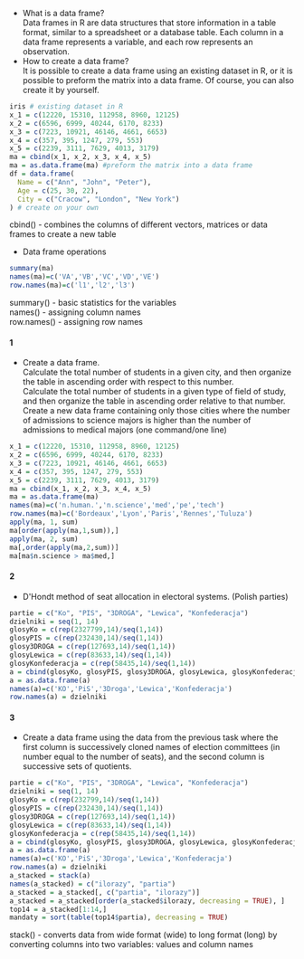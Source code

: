 - What is a data frame? <br>
Data frames in R are data structures that store information in a table format, similar to a spreadsheet or a database table. Each column in a data frame represents a variable, and each row represents an observation.
- How to create a data frame? <br>
It is possible to create a data frame using an existing dataset in R, or it is possible to preform the matrix into a data frame. Of course, you can also create it by yourself.
````r
iris # existing dataset in R
x_1 = c(12220, 15310, 112958, 8960, 12125)
x_2 = c(6596, 6999, 40244, 6170, 8233)
x_3 = c(7223, 10921, 46146, 4661, 6653)
x_4 = c(357, 395, 1247, 279, 553)
x_5 = c(2239, 3111, 7629, 4013, 3179)
ma = cbind(x_1, x_2, x_3, x_4, x_5)
ma = as.data.frame(ma) #preform the matrix into a data frame
df = data.frame(
  Name = c("Ann", "John", "Peter"),
  Age = c(25, 30, 22),
  City = c("Cracow", "London", "New York")
) # create on your own
````
cbind() - combines the columns of different vectors, matrices or data frames to create a new table <br>

- Data frame operations
````r
summary(ma)
names(ma)=c('VA','VB','VC','VD','VE')
row.names(ma)=c('l1','l2','l3')
````
summary() - basic statistics for the variables <br>
names() - assigning column names <br>
row.names() - assigning row names
#### 1 
- Create a data frame. <br>
Calculate the total number of students in a given city, and then organize the table in ascending order with respect to this number. <br>
Calculate the total number of students in a given type of field of study, and then organize the table in ascending order relative to that number. <br>
Create a new data frame containing only those cities where the number of admissions to science majors is higher than the number of admissions to medical majors (one command/one line)
````r
x_1 = c(12220, 15310, 112958, 8960, 12125)
x_2 = c(6596, 6999, 40244, 6170, 8233)
x_3 = c(7223, 10921, 46146, 4661, 6653)
x_4 = c(357, 395, 1247, 279, 553)
x_5 = c(2239, 3111, 7629, 4013, 3179)
ma = cbind(x_1, x_2, x_3, x_4, x_5)
ma = as.data.frame(ma)
names(ma)=c('n.human.','n.science','med','pe','tech')
row.names(ma)=c('Bordeaux','Lyon','Paris','Rennes','Tuluza')
apply(ma, 1, sum)
ma[order(apply(ma,1,sum)),]
apply(ma, 2, sum)
ma[,order(apply(ma,2,sum))]
ma[ma$n.science > ma$med,]
````
#### 2 
- D'Hondt method of seat allocation in electoral systems. (Polish parties)
```` r
partie = c("Ko", "PIS", "3DROGA", "Lewica", "Konfederacja")
dzielniki = seq(1, 14)
glosyKo = c(rep(2327799,14)/seq(1,14))
glosyPIS = c(rep(232430,14)/seq(1,14))
glosy3DROGA = c(rep(127693,14)/seq(1,14))
glosyLewica = c(rep(83633,14)/seq(1,14))
glosyKonfederacja = c(rep(58435,14)/seq(1,14))
a = cbind(glosyKo, glosyPIS, glosy3DROGA, glosyLewica, glosyKonfederacja )
a = as.data.frame(a)
names(a)=c('KO','PiS','3Droga','Lewica','Konfederacja')
row.names(a) = dzielniki
````
#### 3
- Create a data frame using the data from the previous task where the first column is successively cloned names of election committees (in number equal to the number of seats), and the second column is successive sets of quotients.
```` r
partie = c("Ko", "PIS", "3DROGA", "Lewica", "Konfederacja")
dzielniki = seq(1, 14)
glosyKo = c(rep(232799,14)/seq(1,14))
glosyPIS = c(rep(232430,14)/seq(1,14))
glosy3DROGA = c(rep(127693,14)/seq(1,14))
glosyLewica = c(rep(83633,14)/seq(1,14))
glosyKonfederacja = c(rep(58435,14)/seq(1,14))
a = cbind(glosyKo, glosyPIS, glosy3DROGA, glosyLewica, glosyKonfederacja )
a = as.data.frame(a)
names(a)=c('KO','PiS','3Droga','Lewica','Konfederacja')
row.names(a) = dzielniki
a_stacked = stack(a)
names(a_stacked) = c("ilorazy", "partia")
a_stacked = a_stacked[, c("partia", "ilorazy")]
a_stacked = a_stacked[order(a_stacked$ilorazy, decreasing = TRUE), ]
top14 = a_stacked[1:14,]
mandaty = sort(table(top14$partia), decreasing = TRUE)
````
stack() - converts data from wide format (wide) to long format (long) by converting columns into two variables: values and column names


